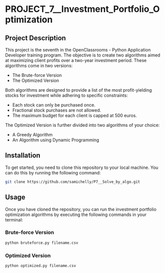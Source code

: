 # PROJECT_7__Investment_Portfolio_Optimization

## Project Description

This project is the seventh in the OpenClassrooms - Python Application Developer training program. The objective is to create two algorithms aimed at maximizing client profits over a two-year investment period. These algorithms come in two versions:

- The Brute-force Version
- The Optimized Version

Both algorithms are designed to provide a list of the most profit-yielding stocks for investment while adhering to specific constraints:

- Each stock can only be purchased once.
- Fractional stock purchases are not allowed.
- The maximum budget for each client is capped at 500 euros.

The Optimized Version is further divided into two algorithms of your choice:
- A Greedy Algorithm
- An Algorithm using Dynamic Programming

## Installation

To get started, you need to clone this repository to your local machine. You can do this by running the following command:

```bash
git clone https://github.com/samichelly/P7__Solve_by_algo.git
```

## Usage

Once you have cloned the repository, you can run the investment portfolio optimization algorithms by executing the following commands in your terminal:

### Brute-force Version
```bash
python bruteforce.py filename.csv
```

### Optimized Version
```bash
python optimized.py filename.csv
```

